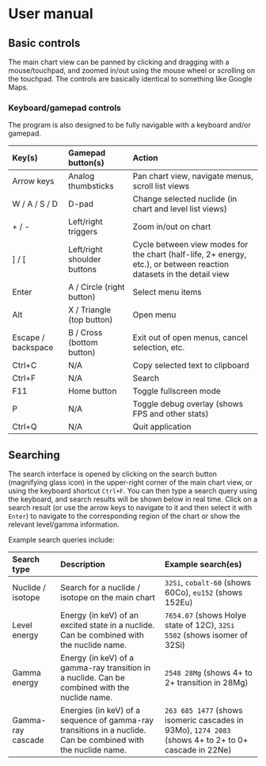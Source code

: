 # User manual

## Basic controls

The main chart view can be panned by clicking and dragging with a mouse/touchpad, and zoomed in/out using the mouse wheel or scrolling on the touchpad. The controls are basically identical to something like Google Maps.

### Keyboard/gamepad controls

The program is also designed to be fully navigable with a keyboard and/or gamepad.

| Key(s)             | Gamepad button(s)           | Action |
| :----------------- | :-------------------------- |:----- |
| Arrow keys         | Analog thumbsticks          | Pan chart view, navigate menus, scroll list views |
| W / A / S / D      | D-pad                       | Change selected nuclide (in chart and level list views) |
| + / -              | Left/right triggers         | Zoom in/out on chart |
| ] / [              | Left/right shoulder buttons | Cycle between view modes for the chart (half-life, 2+ energy, etc.), or between reaction datasets in the detail view |
| Enter              | A / Circle (right button)   | Select menu items |
| Alt                | X / Triangle (top button)   | Open menu |
| Escape / backspace | B / Cross (bottom button)   | Exit out of open menus, cancel selection, etc. |
| Ctrl+C             | N/A                         | Copy selected text to clipboard |
| Ctrl+F             | N/A                         | Search |
| F11                | Home button                 | Toggle fullscreen mode |
| P                  | N/A                         | Toggle debug overlay (shows FPS and other stats) |
| Ctrl+Q             | N/A                         | Quit application |


## Searching

The search interface is opened by clicking on the search button (magnifying glass icon) in the upper-right corner of the main chart view, or using the keyboard shortcut `Ctrl+F`. You can then type a search query using the keyboard, and search results will be shown below in real time. Click on a search result (or use the arrow keys to navigate to it and then select it with `Enter`) to navigate to the corresponding region of the chart or show the relevant level/gamma information.

Example search queries include:

| Search type        | Description                                         | Example search(es)           |
| :----------------- | :-------------------------------------------------- |:---------------------------- |
| Nuclide / isotope  | Search for a nuclide / isotope on the main chart    | `32Si`, `cobalt-60` (shows 60Co), `eu152` (shows 152Eu) |
| Level energy       | Energy (in keV) of an excited state in a nuclide. Can be combined with the nuclide name.  | `7654.07` (shows Holye state of 12C), `32Si 5502` (shows isomer of 32Si) |
| Gamma energy       | Energy (in keV) of a gamma-ray transition in a nuclide. Can be combined with the nuclide name.  | `2548 28Mg` (shows 4+ to 2+ transition in 28Mg) |
| Gamma-ray cascade  | Energies (in keV) of a sequence of gamma-ray transitions in a nuclide. Can be combined with the nuclide name.  | `263 685 1477` (shows isomeric cascades in 93Mo), `1274 2083` (shows 4+ to 2+ to 0+ cascade in 22Ne) |